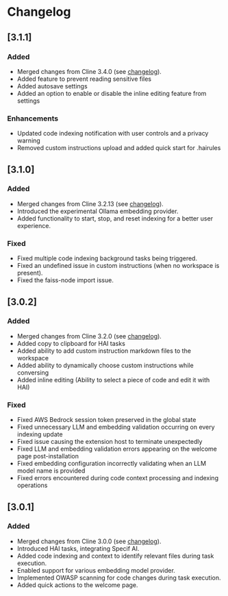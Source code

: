 # Changelog

## [3.1.1]

### Added

- Merged changes from Cline 3.4.0 (see [changelog](https://github.com/cline/cline/blob/main/CHANGELOG.md#340)).
- Added feature to prevent reading sensitive files
- Added autosave settings
- Added an option to enable or disable the inline editing feature from settings

### Enhancements

- Updated code indexing notification with user controls and a privacy warning
- Removed custom instructions upload and added quick start for .hairules

## [3.1.0]

### Added

-   Merged changes from Cline 3.2.13 (see [changelog](https://github.com/cline/cline/blob/main/CHANGELOG.md#3213)).
-   Introduced the experimental Ollama embedding provider.
-   Added functionality to start, stop, and reset indexing for a better user experience.

### Fixed

-   Fixed multiple code indexing background tasks being triggered.
-   Fixed an undefined issue in custom instructions (when no workspace is present).
-   Fixed the faiss-node import issue.

## [3.0.2]

### Added

-   Merged changes from Cline 3.2.0 (see [changelog](https://github.com/cline/cline/blob/main/CHANGELOG.md#320)).
-   Added copy to clipboard for HAI tasks
-   Added ability to add custom instruction markdown files to the workspace
-   Added ability to dynamically choose custom instructions while conversing
-   Added inline editing (Ability to select a piece of code and edit it with HAI)

### Fixed

-   Fixed AWS Bedrock session token preserved in the global state
-   Fixed unnecessary LLM and embedding validation occurring on every indexing update
-   Fixed issue causing the extension host to terminate unexpectedly
-   Fixed LLM and embedding validation errors appearing on the welcome page post-installation
-   Fixed embedding configuration incorrectly validating when an LLM model name is provided
-   Fixed errors encountered during code context processing and indexing operations

## [3.0.1]

### Added

-   Merged changes from Cline 3.0.0 (see [changelog](https://github.com/cline/cline/blob/main/CHANGELOG.md#300)).
-   Introduced HAI tasks, integrating Specif AI.
-   Added code indexing and context to identify relevant files during task execution.
-   Enabled support for various embedding model provider.
-   Implemented OWASP scanning for code changes during task execution.
-   Added quick actions to the welcome page.
